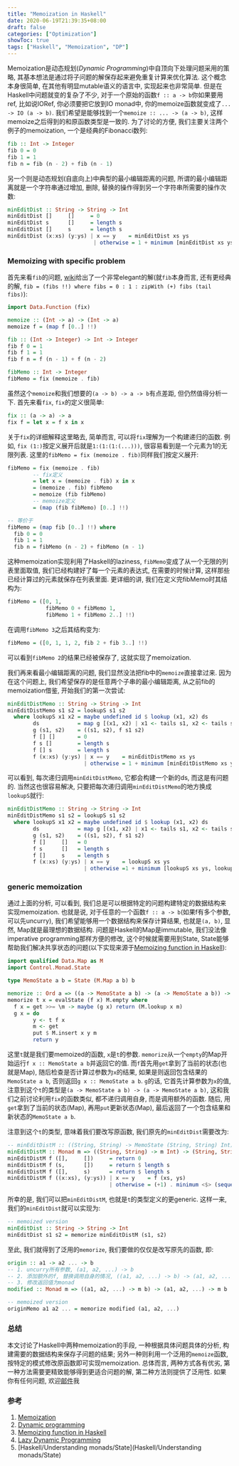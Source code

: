 ```yaml
---
title: "Memoization in Haskell"
date: 2020-06-19T21:39:35+08:00
draft: false
categories: ["Optimization"]
showToc: true
tags: ["Haskell", "Memoization", "DP"]
---
```


Memoization是动态规划(*Dynamic Programming*)中自顶向下处理问题采用的策略, 其基本想法是通过将子问题的解保存起来避免重复计算来优化算法. 这个概念本身很简单, 在其他有明显mutable语义的语言中, 实现起来也非常简单. 但是在Haskell中问题就变的复杂了不少, 对于一个原始的函数`f :: a -> b`你如果要用ref, 比如说IORef, 你必须要把它放到IO monad中, 你的memoize函数就变成了`... -> IO (a -> b)`. 我们希望是能够找到一个`memoize :: ... -> (a -> b)`, 这样memoize之后得到的和原函数类型是一致的. 为了讨论的方便, 我们主要关注两个例子的memoization, 一个是经典的Fibonacci数列:

```haskell
fib :: Int -> Integer
fib 0 = 0
fib 1 = 1
fib n = fib (n - 2) + fib (n - 1)
```

另一个则是动态规划(自底向上)中典型的最小编辑距离的问题, 所谓的最小编辑距离就是一个字符串通过增加, 删除, 替换的操作得到另一个字符串所需要的操作次数:

```haskell
minEditDist :: String -> String -> Int
minEditDist []     []     = 0
minEditDist s      []     = length s
minEditDist []     s      = length s
minEditDist (x:xs) (y:ys) | x == y    = minEditDist xs ys
                           | otherwise = 1 + minimum [minEditDist xs ys, minEditDist xs (y:ys), minEditDist (x:xs) ys]
```

### Memoizing with specific problem

首先来看`fib`的问题, [wiki](https://wiki.haskell.org/Memoization)给出了一个非常elegant的解(就`fib`本身而言, 还有更经典的解, `fib = (fibs !!) where fibs = 0 : 1 : zipWith (+) fibs (tail fibs)`):

```haskell
import Data.Function (fix)

memoize :: (Int -> a) -> (Int -> a)
memoize f = (map f [0..] !!)

fib :: (Int -> Integer) -> Int -> Integer
fib f 0 = 1
fib f 1 = 1
fib f n = f (n - 1) + f (n - 2)

fibMemo :: Int -> Integer
fibMemo = fix (memoize . fib)
```

虽然这个`memoize`和我们想要的`(a -> b) -> a -> b`有点差距, 但仍然值得分析一下. 首先来看`fix`, `fix`的定义很简单:

```haskell
fix :: (a -> a) -> a
fix f = let x = f x in x
```

关于`fix`的详细解释这里略去, 简单而言, 可以将`fix`理解为一个构建递归的函数. 例如, `fix (1:)`按定义展开后就是`1:(1:(1:(...)))`, 很容易看到是一个元素为1的无限列表. 这里的`fibMemo = fix (memoize . fib)`同样我们按定义展开:

```haskell
fibMemo = fix (memoize . fib)
        -- fix定义
        = let x = (memoize . fib) x in x
        = (memoize . fib) fibMemo
        = memoize (fib fibMemo)
        -- memoize定义
        = (map (fib fibMemo) [0..] !!)

-- 等价于
fibMemo = (map fib [0..] !!) where
  fib 0 = 0
  fib 1 = 1
  fib n = fibMemo (n - 2) + fibMemo (n - 1)
```

这种memoization实现利用了Haskell的laziness, `fibMemo`变成了从一个无限的列表里面取值, 我们已经构建好了每一个元素的表达式, 在需要的时候计算, 这样那些已经计算过的元素就保存在列表里面. 更详细的讲, 我们在定义完fibMemo时其结构为:

```haskell
fibMemo = ([0, 1,
            fibMemo 0 + fibMemo 1,
            fibMemo 1 + fibMemo 2..] !!)
```

在调用`fibMemo 3`之后其结构变为:

```haskell
fibMemo = ([0, 1, 1, 2, fib 2 + fib 3..] !!)
```

可以看到`fibMemo 2`的结果已经被保存了, 这就实现了memoization.

我们再来看最小编辑距离的问题, 我们显然没法把fib中的`memoize`直接拿过来. 因为在这个问题上, 我们希望保存的是任意两个子串的最小编辑距离, 从之前fib的memoization借鉴, 开始我们的第一次尝试:

```haskell
minEditDistMemo :: String -> String -> Int
minEditDistMemo s1 s2 = lookupS s1 s2
  where lookupS x1 x2 = maybe undefined id $ lookup (x1, x2) ds
        ds            = map g [(x1, x2) | x1 <- tails s1, x2 <- tails s2]
        g (s1, s2)    = ((s1, s2), f s1 s2)
        f [] []       = 0
        f s []        = length s
        f [] s        = length s
        f (x:xs) (y:ys) | x == y    = minEditDistMemo xs ys
                        | otherwise = 1 + minimum [minEditDistMemo xs ys, minEditDistMemo xs (y:ys), minEditDistMemo (x:xs) ys]
```

可以看到, 每次递归调用`minEditDistMemo`, 它都会构建一个新的ds, 而这是有问题的. 当然这也很容易解决, 只要把每次递归调用`minEditDistMemo`的地方换成`lookupS`就行:

```haskell
minEditDistMemo :: String -> String -> Int
minEditDistMemo s1 s2 = lookupS s1 s2
  where lookupS x1 x2 = maybe undefined id $ lookup (x1, x2) ds
        ds            = map g [(x1, x2) | x1 <- tails s1, x2 <- tails s2]
        g (s1, s2)    = ((s1, s2), f s1 s2)
        f []     []   = 0
        f s      []   = length s
        f []     s    = length s
        f (x:xs) (y:ys) | x == y    = lookupS xs ys
                        | otherwise =1 + minimum [lookupS xs ys, lookupS xs (y:ys), lookupS (x:xs) ys]
```

### generic memoization

通过上面的分析, 可以看到, 我们总是可以根据特定的问题构建特定的数据结构来实现memoization. 也就是说, 对于任意的一个函数`f :: a -> b`(如果f有多个参数, 可以先uncurry), 我们希望能够用一个数据结构来保存计算结果, 也就是`(a, b)`, 显然, Map就是最理想的数据结构. 问题是Haskell的Map是immutable, 我们没法像imperative programming那样方便的修改, 这个时候就需要用到State, State能够帮助我们解决共享状态的问题(以下实现来源于[Memoizing function in Haskell](http://www.nadineloveshenry.com/haskell/memofib.html)):

```haskell
import qualified Data.Map as M
import Control.Monad.State

type MemoState a b = State (M.Map a b) b

memorize :: Ord a => ((a -> MemoState a b) -> (a -> MemoState a b)) -> a -> b
memorize t x = evalState (f x) M.empty where
  f x = get >>= \m -> maybe (g x) return (M.lookup x m)
  g x = do
        y <- t f x
        m <- get
        put $ M.insert x y m
        return y
```

这里`t`就是我们要memoized的函数, `x`是`t`的参数. `memorize`从一个`empty`的Map开始运行`f x :: MemoState a b`并返回它的值. 而`f`首先用`get`拿到了当前的状态(也就是Map), 随后检查是否计算过参数为`x`的结果, 如果是则返回包含结果的`MemoState a b`, 否则返回`g x :: MemoState a b`. `g`的话, 它首先计算参数为`x`的值, 注意到这个`t`的类型是`(a -> MemoState a b) -> (a -> MemoState a b)`, 这和我们之前讨论利用`fix`的函数类似, 都不递归调用自身, 而是调用额外的函数. 随后, 用`get`拿到了当前的状态(Map), 再用`put`更新状态(Map), 最后返回了一个包含结果和新状态的`MemoState a b`.

注意到这个`t`的类型, 意味着我们要改写原函数, 我们原先的`minEditDist`需要改为:

```haskell
-- minEditDistM :: ((String, String) -> MemoState (String, String) Int) -> (String, String) -> MemoState (String, String) Int
minEditDistM :: Monad m => ((String, String) -> m Int) -> (String, String) -> m Int
minEditDistM f ([],     [])     = return 0
minEditDistM f (s,      [])     = return $ length s
minEditDistM f ([],     s)      = return $ length s
minEditDistM f ((x:xs), (y:ys)) | x == y    = f (xs, ys)
                                | otherwise = (+1) . minimum <$> (sequenceA $ f <$> [(xs, ys), (xs, (y:ys)), ((x:xs), ys)])
```

所幸的是, 我们可以把`minEditDistM`, 也就是`t`的类型定义的更generic. 这样一来, 我们的`minEditDist`就可以实现为:

```haskell
-- memoized version
minEditDist :: String -> String -> Int
minEditDist s1 s2 = memorize minEditDistM (s1, s2)
```

至此, 我们就得到了泛用的`memorize`, 我们要做的仅仅是改写原先的函数, 即:

```haskell
origin :: a1 -> a2 ... -> b
-- 1. uncurry所有参数, (a1, a2, ...) -> b
-- 2. 添加额外的f, 替换调用自身的情况, ((a1, a2, ...) -> b) -> (a1, a2, ...) -> b
-- 3. 修改返回值为monad
modified :: Monad m => ((a1, a2, ...) -> m b) -> (a1, a2, ...) -> m b

-- memoized version
originMemo a1 a2 ... = memorize modified (a1, a2, ...)
```

### 总结

本文讨论了Haskell中两种memoization的手段, 一种根据具体问题具体的分析, 构建需要的数据结构来保存子问题的结果; 另外一种则利用一个泛用的`memoize`函数, 按特定的模式修改原函数即可实现memoization. 总体而言, 两种方式各有优劣, 第一种方法需要更精致能够得到更适合问题的解, 第二种方法则提供了泛用性. 如果你有任何问题, 欢迎[邮件](mailto:hey_christophe@outlook.com)我

### 参考

1. [Memoization](https://wiki.haskell.org/Memoization)
2. [Dynamic programming](https://en.wikipedia.org/wiki/Dynamic_programming)
3. [Memoizing function in Haskell](http://www.nadineloveshenry.com/haskell/memofib.html)
4. [Lazy Dynamic Programming](https://jelv.is/blog/Lazy-Dynamic-Programming/)
5. [Haskell/Understanding monads/State](Haskell/Understanding monads/State)